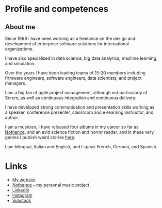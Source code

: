 # Profile and competences

## About me

Since 1998 I have been working as a freelance on the design and development of enterprise software solutions for international organizations.

I have also specialized in data science, big data analytics, machine learning, and simulation.

Over the years I have been leading teams of 15-20 members including firmware engineers, software engineers, data scientists, and project managers.

I am a big fan of agile project management, although not particularly of Scrum, as well as continuous integration and continuous delivery.

I have developed strong communication and presentation skills working as a speaker, conference presenter, classroom and e-learning instructor, and author.

I am a musician, I have released four albums in my career so far as [Nothence](https://nothence.com), and an avid science fiction and horror reader, and in these very genres I publish weird stories [here](https://fabioscagliola.com/blog).

I am bilingual, Italian and English, and I speak French, German, and Spanish.

# Links

* [My website](https://fabioscagliola.com)
* [Nothence](https://nothence.com) – my personal music project
* [LinkedIn](https://linkedin.com/in/fabioscagliola)
* [Instagram](https://instagram.com/fabioscagliola)
* [Substack](https://substack.com/@nothence)

